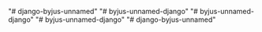 "# django-byjus-unnamed" 
"# byjus-unnamed-django" 
"# byjus-unnamed-django" 
"# byjus-unnamed-django" 
"# django-byjus-unnamed" 
